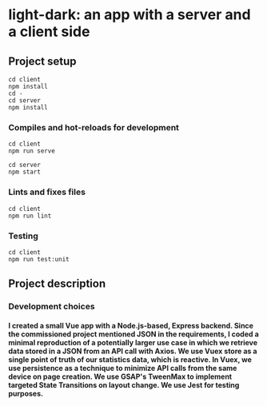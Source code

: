 # light-dark: an app with a server and a client side

## Project setup
```
cd client
npm install
cd -
cd server
npm install
```

### Compiles and hot-reloads for development
```
cd client
npm run serve

cd server
npm start
```

### Lints and fixes files
```
cd client
npm run lint
```

### Testing
```
cd client
npm run test:unit
```

## Project description

### Development choices

#### I created a small Vue app with a Node.js-based, Express backend. Since the commissioned project mentioned JSON in the requirements, I coded a minimal reproduction of a potentially larger use case in which we retrieve data stored in a JSON from an API call with Axios. We use Vuex store as a single point of truth of our statistics data, which is reactive. In Vuex, we use persistence as a technique to minimize API calls from the same device on page creation. We use GSAP's TweenMax to implement targeted State Transitions on layout change. We use Jest for testing purposes.
